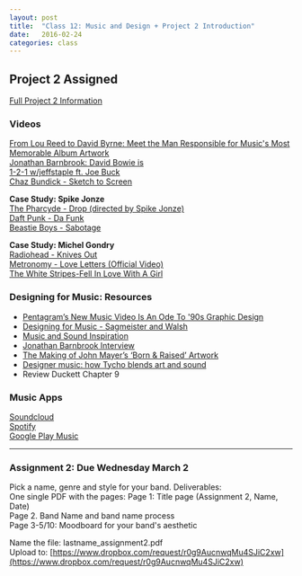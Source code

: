 ```yaml
---
layout: post
title:  "Class 12: Music and Design + Project 2 Introduction"
date:   2016-02-24
categories: class
---
```


Project 2 Assigned
---
[Full Project 2 Information](https://docs.google.com/document/d/1EuLvqW09PbJPvGQUxp2m-hIiOo2HMpGw-B14o7rj-gY/edit?usp=sharing)

### Videos
[From Lou Reed to David Byrne: Meet the Man Responsible for Music's Most Memorable Album Artwork](https://www.youtube.com/watch?v=seu6zMRUbgo)  
[Jonathan Barnbrook: David Bowie is](https://vimeo.com/62172393)  
[1-2-1 w/jeffstaple ft. Joe Buck](https://vimeo.com/81334674)  
[Chaz Bundick - Sketch to Screen](http://www.itsnicethat.com/articles/chaz-bundick-2)  


**Case Study: Spike Jonze**  
[The Pharcyde - Drop (directed by Spike Jonze)](https://www.youtube.com/watch?v=BKiwYoNvXrk)  
[Daft Punk - Da Funk](https://www.youtube.com/watch?v=mmi60Bd4jSs)  
[Beastie Boys - Sabotage](https://www.youtube.com/watch?v=z5rRZdiu1UE)  


**Case Study: Michel Gondry**  
[Radiohead - Knives Out](https://www.youtube.com/watch?v=2Lpw3yMCWro)  
[Metronomy - Love Letters (Official Video)](https://www.youtube.com/watch?v=riEBi8BJ9Tw)  
[The White Stripes-Fell In Love With A Girl](https://www.youtube.com/watch?v=fTH71AAxXmM)  



### Designing for Music: Resources
* [Pentagram’s New Music Video Is An Ode To '90s Graphic Design](http://www.fastcodesign.com/3051400/pentagrams-new-music-video-is-an-ode-to-90s-graphic-design)  
* [Designing for Music - Sagmeister and Walsh](http://www.sagmeisterwalsh.com/answers/category/designing-for-music/)  
* [Music and Sound Inspiration](http://www.awwwards.com/websites/music-sound/)  
* [Jonathan Barnbrook Interview](https://www.youtube.com/watch?v=t6hFpSbfN-U)  
* [The Making of John Mayer’s ‘Born & Raised’ Artwork](https://vimeo.com/60647216)  
* [Designer music: how Tycho blends art and sound](http://www.theverge.com/2014/2/25/5419816/tycho-interview)  
* Review Duckett Chapter 9


### Music Apps
[Soundcloud](https://soundcloud.com/stream)  
[Spotify](https://www.spotify.com/us/)  
[Google Play Music](https://play.google.com/music)



---

### Assignment 2: Due Wednesday March 2
Pick a name, genre and style for your band.
Deliverables:  
One single PDF with the pages:
Page 1: Title page (Assignment 2, Name, Date)   
Page 2. Band Name and band name process  
Page 3-5/10: Moodboard for your band's aesthetic  

Name the file: lastname_assignment2.pdf  
Upload to: [https://www.dropbox.com/request/r0g9AucnwqMu4SJiC2xw](https://www.dropbox.com/request/r0g9AucnwqMu4SJiC2xw)
